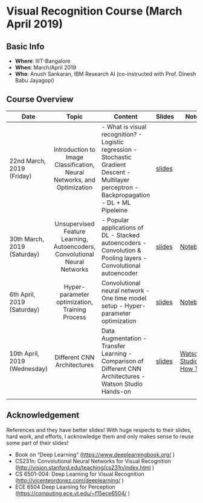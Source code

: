 # Visual Recognition Course (March April 2019)

## Basic Info
  - **Where**: IIIT-Bangalore
  - **When**: March/April 2019
  - **Who**: Anush Sankaran, IBM Research AI (co-instructed with Prof. Dinesh Babu Jayagopi)

## Course Overview

| Date                        |                                    Topic                                    | Content                                                                                                                                             | Slides | Notes |
|-----------------------------|:---------------------------------------------------------------------------:|-----------------------------------------------------------------------------------------------------------------------------------------------------|--------|-------|
| 22nd March, 2019 (Friday)   | Introduction to Image Classification, Neural Networks, and Optimization     | - What is visual recognition? - Logistic regression - Stochastic Gradient Descent - Multilayer perceptron  - Backpropagation - DL + ML Pipeleine |  [slides](./Lecture-notes/Lecture-1.pdf)      |       |
| 30th March, 2019 (Saturday) | Unsupervised Feature Learning, Autoencoders, Convolutional Neural Networks  | - Popular applications of DL - Stacked autoencoders - Convolution & Pooling layers - Convolutional autoencoder                                       |  [slides](./Lecture-notes/Lecture-2.pdf)       |   [Notebook](./codes/conv_autoencoder_lecture_2.ipynb)    |
| 6th April, 2019 (Saturday)  | Hyper-parameter optimization, Training Process                              | Convolutional neural network - One time model setup - Hyper-parameter optimization                                                                |    [slides](./Lecture-notes/Lecture-3.pdf)     |    [Notebook](./codes/cnn_learning_rate_lecture_3.ipynb)    |
| 10th April, 2019 (Wednesday)  | Different CNN Architectures                              | Data Augmentation - Transfer Learning - Comparison of Different CNN Architectures - Watson Studio Hands-on                                                                |    [slides](./Lecture-notes/Lecture-4.pdf)     |    [Watson Studio: How To](./codes/Watson_Studio_NNM.pdf)    |
|                             |                                                                             |                                                                                                                                                     |        |       |


## Acknowledgement

References and they have better slides! With huge respects to their slides, hard work, and efforts, I acknowledge them and only makes sense to reuse some part of their slides!

 - Book on “Deep Learning” (https://www.deeplearningbook.org/ )
 - CS231n: Convolutional Neural Networks for Visual Recognition (http://vision.stanford.edu/teaching/cs231n/index.html ) 
 - CS 6501-004: Deep Learning for Visual Recognition (http://vicenteordonez.com/deeplearning/ )
 - ECE 6504 Deep Learning for Perception (https://computing.ece.vt.edu/~f15ece6504/ )
